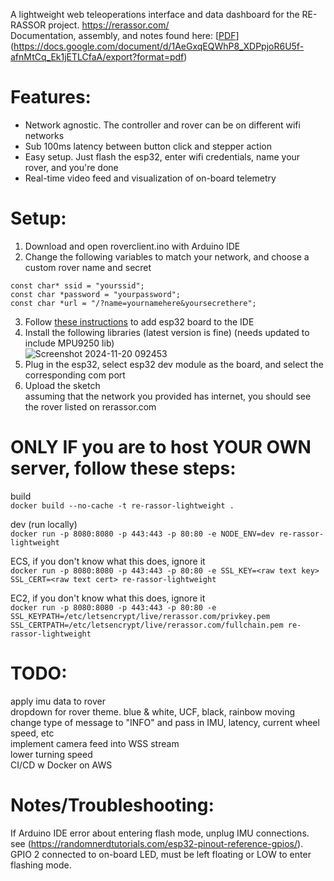 A lightweight web teleoperations interface and data dashboard for the RE-RASSOR project. https://rerassor.com/ <br>
Documentation, assembly, and notes found here: [[PDF](https://drive.google.com/drive/folders/1gh6lrkOwWv0ZDy4qrbicX4A5fCzM1dyK)](https://docs.google.com/document/d/1AeGxqEQWhP8_XDPpjoR6U5f-afnMtCq_Ek1jETLCfaA/export?format=pdf) <br>

# Features:
- Network agnostic. The controller and rover can be on different wifi networks <br>
- Sub 100ms latency between button click and stepper action <br>
- Easy setup. Just flash the esp32, enter wifi credentials, name your rover, and you're done <br>
- Real-time video feed and visualization of on-board telemetry <br>

# Setup:
1. Download and open roverclient.ino with Arduino IDE <br>
2. Change the following variables to match your network, and choose a custom rover name and secret <br>
```
const char* ssid = "yourssid";
const char *password = "yourpassword";
const char *url = "/?name=yournamehere&yoursecrethere";
```
3. Follow [these instructions](https://randomnerdtutorials.com/installing-the-esp32-board-in-arduino-ide-windows-instructions/) to add esp32 board to the IDE <br>
4. Install the following libraries (latest version is fine) (needs updated to include MPU9250 lib) <br>
![Screenshot 2024-11-20 092453](https://github.com/user-attachments/assets/596812a8-027c-4a6e-9189-372605152751)<br>
5. Plug in the esp32, select esp32 dev module as the board, and select the corresponding com port <br>
6. Upload the sketch <br>
assuming that the network you provided has internet, you should see the rover listed on rerassor.com <br>

# ONLY IF you are to host YOUR OWN server, follow these steps:
build <br>
```docker build --no-cache -t re-rassor-lightweight .```

dev (run locally)<br>
```docker run -p 8080:8080 -p 443:443 -p 80:80 -e NODE_ENV=dev re-rassor-lightweight```

ECS, if you don't know what this does, ignore it<br>
```docker run -p 8080:8080 -p 443:443 -p 80:80 -e SSL_KEY=<raw text key> SSL_CERT=<raw text cert> re-rassor-lightweight```

EC2, if you don't know what this does, ignore it<br>
```docker run -p 8080:8080 -p 443:443 -p 80:80 -e SSL_KEYPATH=/etc/letsencrypt/live/rerassor.com/privkey.pem SSL_CERTPATH=/etc/letsencrypt/live/rerassor.com/fullchain.pem re-rassor-lightweight```


# TODO:
apply imu data to rover <br>
dropdown for rover theme. blue & white, UCF, black, rainbow moving  <br>
change type of message to "INFO" and pass in IMU, latency, current wheel speed, etc <br>
implement camera feed into WSS stream <br>
lower turning speed <br>
CI/CD w Docker on AWS <br>

# Notes/Troubleshooting:
If Arduino IDE error about entering flash mode, unplug IMU connections. see (https://randomnerdtutorials.com/esp32-pinout-reference-gpios/). GPIO 2 connected to on-board LED, must be left floating or LOW to enter flashing mode.
